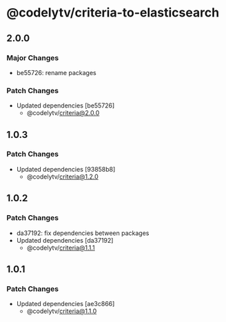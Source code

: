 # @codelytv/criteria-to-elasticsearch

## 2.0.0

### Major Changes

- be55726: rename packages

### Patch Changes

- Updated dependencies [be55726]
  - @codelytv/criteria@2.0.0

## 1.0.3

### Patch Changes

- Updated dependencies [93858b8]
  - @codelytv/criteria@1.2.0

## 1.0.2

### Patch Changes

- da37192: fix dependencies between packages
- Updated dependencies [da37192]
  - @codelytv/criteria@1.1.1

## 1.0.1

### Patch Changes

- Updated dependencies [ae3c866]
  - @codelytv/criteria@1.1.0
